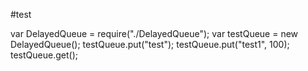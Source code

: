 #test

var DelayedQueue = require("./DelayedQueue");
var testQueue = new DelayedQueue();
testQueue.put("test");
testQueue.put("test1", 100);
testQueue.get();
